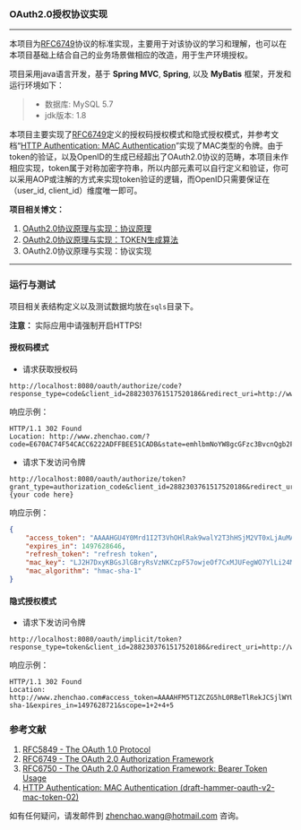 ### OAuth2.0授权协议实现

---

本项目为[RFC6749](https://tools.ietf.org/html/rfc6749)协议的标准实现，主要用于对该协议的学习和理解，也可以在本项目基础上结合自己的业务场景做相应的改造，用于生产环境授权。

项目采用java语言开发，基于 __Spring MVC__, __Spring__, 以及 __MyBatis__ 框架，开发和运行环境如下：

> - 数据库: MySQL 5.7
> - jdk版本: 1.8

本项目主要实现了[RFC6749](https://tools.ietf.org/html/rfc6749)定义的授权码授权模式和隐式授权模式，并参考文档“[HTTP Authentication: MAC Authentication](https://tools.ietf.org/html/draft-hammer-oauth-v2-mac-token-02)”实现了MAC类型的令牌。由于token的验证，以及OpenID的生成已经超出了OAuth2.0协议的范畴，本项目未作相应实现，token属于对称加密字符串，所以内部元素可以自行定义和验证，你可以采用AOP或注解的方式来实现token验证的逻辑，而OpenID只需要保证在（user_id, client_id）维度唯一即可。

__项目相关博文：__

1. [OAuth2.0协议原理与实现：协议原理](http://www.zhenchao.org/2017/03/04/oauth-v2-principle/)
2. [OAuth2.0协议原理与实现：TOKEN生成算法](http://www.zhenchao.org/2017/03/11/oauth-v2-token/)
3. OAuth2.0协议原理与实现：协议实现

---

### 运行与测试

项目相关表结构定义以及测试数据均放在`sqls`目录下。

__注意：__ 实际应用中请强制开启HTTPS!

#### 授权码模式

- 请求获取授权码

```http
http://localhost:8080/oauth/authorize/code?response_type=code&client_id=2882303761517520186&redirect_uri=http://www.zhenchao.com&scope=1%204&state=emhlbmNoYW8gcGFzc3BvcnQgb2F1dGg=
```

响应示例：

```http
HTTP/1.1 302 Found
Location: http://www.zhenchao.com/?code=E670AC74F54CACC6222ADFFBEE51CADB&state=emhlbmNoYW8gcGFzc3BvcnQgb2F1dGg%3D
```

- 请求下发访问令牌

```http
http://localhost:8080/oauth/authorize/token?grant_type=authorization_code&client_id=2882303761517520186&redirect_uri=http://www.zhenchao.com&code={your code here}
```

响应示例：

```json
{
    "access_token": "AAAAHGU4Y0Mrd1I2T3VhOHlRak9walY2T3hHSjM2VT0xLjAuMAAtAAAAAFlD/+YAAAFa4iNFYQAAAAAAAYagKAAAAAAGJToAAAAHMSAyIDQgNQAAAANtYWM=", 
    "expires_in": 1497628646, 
    "refresh_token": "refresh token", 
    "mac_key": "LJ2H7DxyKBGsJlGBryRsVzNKCzpF57owjeOf7CxMJUFegWO7YlLi24M0sDRfvooq", 
    "mac_algorithm": "hmac-sha-1"
}
```

#### 隐式授权模式

- 请求下发访问令牌

```http
http://localhost:8080/oauth/implicit/token?response_type=token&client_id=2882303761517520186&redirect_uri=http://www.zhenchao.com&scope=1%204&state=emhlbmNoYW8gcGFzc3BvcnQgb2F1dGg=
```

响应示例：

```http
HTTP/1.1 302 Found
Location: http://www.zhenchao.com#access_token=AAAAHFM5T1ZCZG5hL0RBeTlRekJCSjlWYUduUHpaMD0xLjAuMAAtAAAAAFlEADEAAAFa4iRncwAAAAAAAYagKAAAAAAGJToAAAAHMSAyIDQgNQAAAANtYWM=&token_type=mac&mac_key=fRgEdJsq6rR8TuH84mXkTZzAv0q6KyvQz7BVkkHYyln5FOVccPp4Cz4VuDcz9cfr&mac_algorithm=hmac-sha-1&expires_in=1497628721&scope=1+2+4+5
```

### 参考文献

1. [RFC5849 - The OAuth 1.0 Protocol](https://tools.ietf.org/html/rfc5849)
2. [RFC6749 - The OAuth 2.0 Authorization Framework](https://tools.ietf.org/html/rfc6749)
3. [RFC6750 - The OAuth 2.0 Authorization Framework: Bearer Token Usage](https://tools.ietf.org/html/rfc6750)
4. [ HTTP Authentication: MAC Authentication (draft-hammer-oauth-v2-mac-token-02)](https://tools.ietf.org/html/draft-hammer-oauth-v2-mac-token-02)

如有任何疑问，请发邮件到 [zhenchao.wang@hotmail.com](mailto://zhenchao.wang@hotmail.com) 咨询。